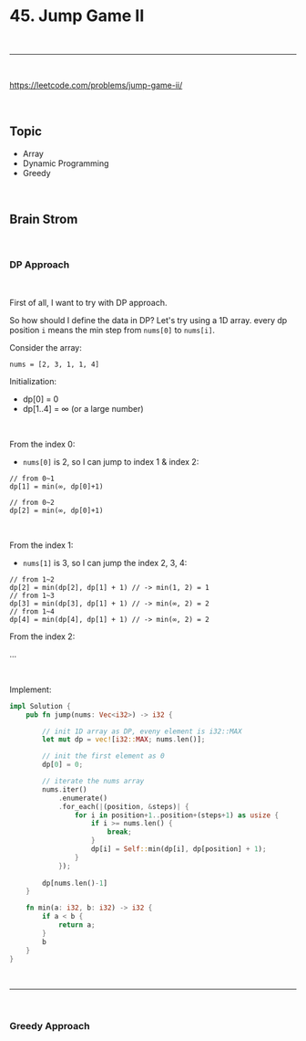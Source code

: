 # 45. Jump Game II

<br>

---

<br>

https://leetcode.com/problems/jump-game-ii/

<br>

## Topic 

* Array
* Dynamic Programming
* Greedy

<br>

## Brain Strom

<br>

### DP Approach

<br>

First of all, I want to try with DP approach.

So how should I define the data in DP? Let's try using a 1D array. every dp position `i` means the min step from `nums[0]` to `nums[i]`.

Consider the array: 

```
nums = [2, 3, 1, 1, 4]
```

Initialization:

* dp[0] = 0
* dp[1..4] = ∞ (or a large number)

<br>

From the index 0:

* `nums[0]` is 2, so I can jump to index 1 & index 2:


```
// from 0~1
dp[1] = min(∞, dp[0]+1)

// from 0~2
dp[2] = min(∞, dp[0]+1)
```

<br>

From the index 1:

* `nums[1]` is 3, so I can jump the index 2, 3, 4:

```
// from 1~2
dp[2] = min(dp[2], dp[1] + 1) // -> min(1, 2) = 1
// from 1~3
dp[3] = min(dp[3], dp[1] + 1) // -> min(∞, 2) = 2
// from 1~4
dp[4] = min(dp[4], dp[1] + 1) // -> min(∞, 2) = 2
```

From the index 2:

...

<br>

Implement:

```rust
impl Solution {
    pub fn jump(nums: Vec<i32>) -> i32 {

        // init 1D array as DP, eveny element is i32::MAX
        let mut dp = vec![i32::MAX; nums.len()];

        // init the first element as 0
        dp[0] = 0;

        // iterate the nums array
        nums.iter()
            .enumerate()
            .for_each(|(position, &steps)| {
                for i in position+1..position+(steps+1) as usize {
                    if i >= nums.len() {
                        break;
                    }
                    dp[i] = Self::min(dp[i], dp[position] + 1);
                }
            });
        
        dp[nums.len()-1]
    }

    fn min(a: i32, b: i32) -> i32 {
        if a < b {
            return a;
        }
        b
    }
}
```

<br>

---

<br>


### Greedy Approach
